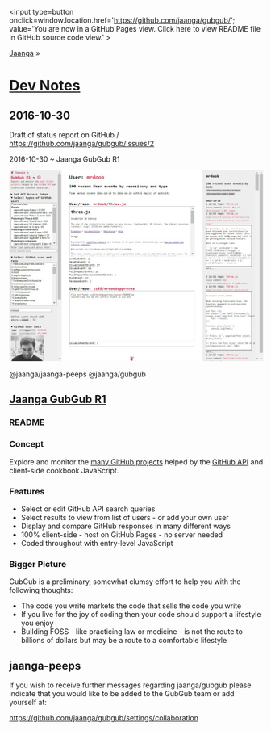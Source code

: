 <span style=display:none; >[You are now in GitHub source code view. Click here to view README file in GitHub Pages view]
( https://jaanga.github.io/gubgub/#README.md "View file as a web page." ) </span>
<input type=button onclick=window.location.href='https://github.com/jaanga/gubgub/';
value='You are now in a GitHub Pages view. Click here to view README file in GitHub source code view.' >

[Jaanga]( https://jaanga.github.io ) &raquo;

[Dev Notes]( index.html#dev-notes.md )
===========================================================================

2016-10-30
--------------------------------------------------------------------------

Draft of status report on GitHub /  https://github.com/jaanga/gubgub/issues/2

2016-10-30 ~ Jaanga GubGub R1

![]( gubgub-r1.jpg )

@jaanga/jaanga-peeps
@jaanga/gubgub

## [Jaanga GubGub R1]( https://jaanga.github.io/gubgub/ )

### [README]( https://jaanga.github.io/gubgub/#README.md )

### Concept

Explore and monitor the <a href="https://github.com/about" target="_blank" >many GitHub projects</a>
helped by the <a href="https://developer.github.com/v3/" target="_blank" >GitHub API</a> and client-side cookbook JavaScript.

### Features

* Select or edit GitHub API search queries
* Select results to view from list of users - or add your own user
* Display and compare GitHub responses in many different ways
* 100% client-side - host on GitHub Pages - no server needed
* Coded throughout with entry-level JavaScript

### Bigger Picture

GubGub is a preliminary, somewhat clumsy effort to help you with the following thoughts:

* The code you write markets the code that sells the code you write
* If you live for the joy of coding then your code should support a lifestyle you enjoy
* Building FOSS - like practicing law or medicine - is not the route to billions of dollars but may be a route to a comfortable lifestyle


## jaanga-peeps

If you wish to receive further messages regarding jaanga/gubgub
please indicate that you would like to be added to the GubGub team or add yourself at:

 https://github.com/jaanga/gubgub/settings/collaboration
